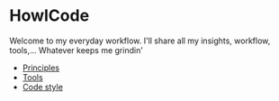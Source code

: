 # HowICode
Welcome to my everyday workflow. I'll share all my insights, workflow, tools,... Whatever keeps me grindin'

* [Principles](principles)
* [Tools](tools)
* [Code style](code-style)

